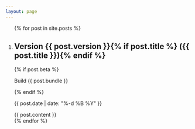 ```yaml
---
layout: page
---
```


<ol class="updates">
{% for post in site.posts %}
<li>
  <h2>Version {{ post.version }}{% if post.title %} ({{ post.title }}){% endif %}</h2>
  {% if post.beta %}<p class="build">Build {{ post.bundle }}</p>{% endif %}
  <p class="date">{{ post.date | date: "%-d %B %Y" }}</p>
  {{ post.content }}
</li>
{% endfor %}
</ol>
